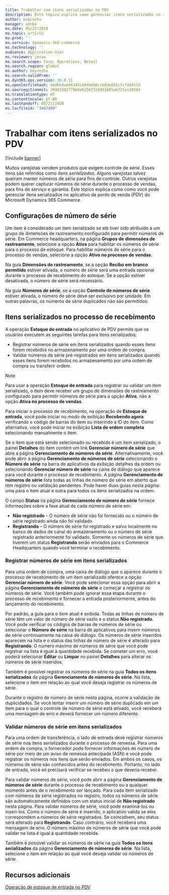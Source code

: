 ```yaml
---
title: Trabalhar com itens serializados no PDV
description: Este tópico explica como gerenciar itens serializados no aplicativo de ponto de venda (PDV).
author: boycezhu
manager: annbe
ms.date: 05/27/2020
ms.topic: article
ms.prod: ''
ms.service: dynamics-365-commerce
ms.technology: ''
audience: Application User
ms.reviewer: josaw
ms.search.scope: Core, Operations, Retail
ms.search.region: global
ms.author: boycezhu
ms.search.validFrom: ''
ms.dyn365.ops.version: 10.0.11
ms.openlocfilehash: eedb64ae04345cb94bdd8cc68de833cfcfd40119
ms.sourcegitcommit: 39981582778b0a62567324452485a6721ca18284
ms.translationtype: HT
ms.contentlocale: pt-BR
ms.lasthandoff: 05/27/2020
ms.locfileid: "3407489"
---
```

# <a name="work-with-serialized-items-in-the-pos"></a>Trabalhar com itens serializados no PDV

[!include [banner](includes/banner.md)]

Muitos varejistas vendem produtos que exigem controle de série. Esses itens são referidos como *itens serializados*. Alguns varejistas talvez queiram manter números de série para fins de controle. Outros varejistas podem querer capturar números de série durante o processo de vendas, para fins de serviço e garantia. Este tópico explica como como você pode gerenciar itens serializados no aplicativo de ponto de venda (PDV) do Microsoft Dynamics 365 Commerce.

## <a name="serial-number-configurations"></a>Configurações de número de série

Um item é considerado um item serializado se ele tiver sido atribuído a um grupo de dimensões de rastreamento configurado para permitir números de série. Em Commerce headquarters, na página **Grupos de dimensões de rastreamento**, selecione a opção **Ativa** para habilitar os números de série para o processo de estoque. Para habilitar números de série para o processo de vendas, selecione a opção **Ativo no processo de vendas**.

Na guia **Dimensões de rastreamento**, se a opção **Recibo em branco permitido** estiver ativada, o número de série será uma entrada opcional durante o processo de recebimento do estoque. Se a opção estiver desativada, o número de série será necessário.

Na guia **Números de série**, se a opção **Controle de números de série** estiver ativada, o número de série deve ser exclusivo por unidade. Em outras palavras, os números de série duplicados não são permitidos.

## <a name="serialized-items-in-the-receiving-process"></a>Itens serializados no processo de recebimento

A operação **Estoque de entrada** no aplicativo de PDV permite que os usuários executem as seguintes tarefas para itens serializados:

- Registrar números de série em itens serializados quando esses itens forem recebidos no armazenamento por uma ordem de compra.
- Validar números de série pré-registrados em itens serializados quando esses itens forem recebidos no armazenamento por uma ordem de compra ou transferir ordem.

> [!NOTE]
> Para usar a operação **Estoque de entrada** para registrar ou validar um item serializado, o item deve receber um grupo de dimensões de rastreamento configurado para permitir números de série para a opção **Ativa**, não a opção **Ativa no processo de vendas**.

Para iniciar o processo de recebimento, na operação de **Estoque de entrada**, você pode iniciar no modo de exibição **Recebendo agora** verificando o código de barras do item ou inserindo a ID do item. Como alternativa, você pode iniciar na exibição **Lista de ordem completa** selecionando manualmente o item.

Se o item que está sendo selecionado ou recebido é um item serializado, o painel **Detalhes** do item contém um link **Gerenciar número de série** que abre a página **Gerenciamento de números de série**. Alternativamente, você pode abrir a página **Gerenciamento de números de série** selecionando o **Número de série** na barra de aplicativos da exibição detalhes da ordem ou selecionando **Gerenciar número de série** na caixa de diálogo que aparece para você durante o processo de recebimento. A página **Gerenciamento de números de série** lista todas as linhas de número de série em aberto que têm registro ou validação pendentes. Pode haver duas guias nesta página: uma para o item atual e outra para todos os itens serializados na ordem.

O campo **Status** na página **Gerenciamento de número de série** fornece informações sobre a fase atual de cada número de série em:

- **Não registrado** – O número de série não foi fornecido ou o número de série registrado ainda não foi validado.
- **Registrando** – O número de série foi registrado e salvo localmente no banco de dados de canal do armazenamento ou o número de série registrado anteriormente foi validado. Somente os números de série que tiverem um status **Registrando** serão enviados para o Commerce Headquarters quando você terminar o recebimento.

### <a name="register-serial-numbers-against-serialized-items"></a>Registrar números de série em itens serializados

Para uma ordem de compra, uma caixa de diálogo que o aparece durante o processo de recebimento de um item serializado oferece a opção **Gerenciar número de série**. Você pode selecionar essa opção para abrir a página **Gerenciamento de números de série** e começar a registrar os números de série. Você também pode ignorar essa etapa durante o processo de recebimento e fornecer a entrada posteriormente, antes do lançamento do recebimento.

Por padrão, a guia para o item atual é exibida. Todas as linhas de número de série têm um valor de número de série vazio e o status **Não registrado**. Você pode verificar os códigos de barras de números de série ou selecionar o **Número de série** na barra de aplicativos para inserir números de série continuamente na caixa de diálogo. Os números de série inseridos aparecem na lista e o status das linhas de número de série é alterado para **Registrando**. O número máximo de números de série que você pode registrar na lista é igual à quantidade recebida. Se cometer um erro, você poderá selecionar **Editar** ou **Limpar** no painel **Detalhes** para alterar os números de série inseridos.

Também é possível registrar os números de série na guia **Todos os itens serializados** da página **Gerenciamento de números de série**. Na lista, selecione o item em relação ao qual você deseja registrar os números de série.

Durante o registro de número de série nesta página, ocorre a validação de duplicidades. Se você tentar inserir um número de série duplicado em um item para o qual o controle de número de série está ativado, você receberá uma mensagem de erro e deverá fornecer um número diferente.

### <a name="validate-serial-numbers-on-serialized-items"></a>Validar números de série em itens serializados

Para uma ordem de transferência, o lado de entrada deve registrar números de série nos itens serializados durante o processo de remessa. Para uma ordem de compra, o fornecedor pode fornecer informações de número de série por meio de um aviso de remessa antecipada (ASN) e você pode registrar os números nos itens que serão enviados. Em ambos os casos, os números de série são conhecidos antes do recebimento. Portanto, no lado de entrada, você só precisará verificar se recebeu o que deveria receber.

Para validar números de série, você pode abrir a página **Gerenciamento de números de série** durante o processo de recebimento ou a qualquer momento antes de o recebimento ser lançado. Para cada item serializado com números de série registrados no registro, todos os números de série são automaticamente definidos com um status inicial de **Não registrado** nesta página. Para validar números de série, você pode examiná-los ou inseri-los. Como o número de série é inserido, o aplicativo valida se eles correspondem a números de série registrados. Se coincidirem, seu status será alterado para **Registrando**. Caso contrário, você receberá uma mensagem de erro. O número máximo de números de série que você pode validar na lista é igual à quantidade recebida.

Também é possível validar os números de série na guia **Todos os itens serializados** da página **Gerenciamento de números de série**. Na lista, selecione o item em relação ao qual você deseja validar os números de série.

## <a name="additional-resources"></a>Recursos adicionais

[Operação de estoque de entrada no PDV](https://docs.microsoft.com/dynamics365/commerce/pos-inbound-inventory-operation)
